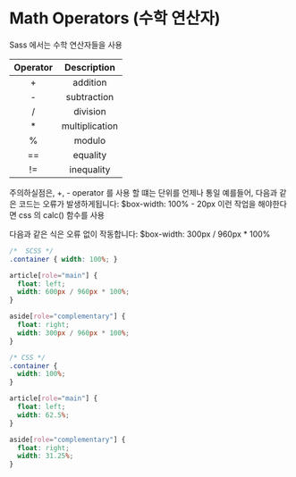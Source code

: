 # Math Operators (수학 연산자)

Sass 에서는 수학 연산자들을 사용

|Operator|Description|
|:--:|:--:|
|+|addition|
|-|subtraction|
|/|division|
|*|multiplication|
|%|modulo|
|==|equality|
|!=|inequality|

주의하실점은, +, - operator 를 사용 할 떄는 단위를 언제나 통일
예를들어, 다음과 같은 코드는 오류가 발생하게됩니다: $box-width: 100% - 20px
이런 작업을 해야한다면 css 의 calc() 함수를 사용

다음과 같은 식은 오류 없이 작동합니다: $box-width: 300px / 960px * 100%

```scss
/*  SCSS */
.container { width: 100%; }

article[role="main"] {
  float: left;
  width: 600px / 960px * 100%;
}

aside[role="complementary"] {
  float: right;
  width: 300px / 960px * 100%;
}
```

```css
/* CSS */
.container {
  width: 100%;
}

article[role="main"] {
  float: left;
  width: 62.5%;
}

aside[role="complementary"] {
  float: right;
  width: 31.25%;
}
```